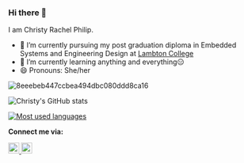 ### Hi there 👋

I am Christy Rachel Philip. 
- 🔭 I’m currently pursuing my post graduation diploma in Embedded Systems and Engineering Design at [Lambton College](https://www.lambtoncollege.ca/toronto/)
- 🌱 I’m currently learning anything and everything😑
- 😄 Pronouns: She/her

![8eeebeb447ccbea494dbc080ddd8ca16](https://user-images.githubusercontent.com/40349694/123352365-20795800-d52d-11eb-94e2-ef1fa9f98c01.png)



  ![Christy's GitHub stats](https://github-readme-stats.vercel.app/api?username=ChristyRachel&theme=highcontrast&show_icons=true&count_private=true)
  
  [![Most used languages](https://github-readme-stats.vercel.app/api/top-langs/?username=ChristyRachel)](https://github.com/ChristyRachel/github-readme-stats)
  
**Connect me via:**

<a href="https://twitter.com/ChristyRachelPh">
  <img align="" alt="Christy Rachel Philip | Twitter" width="22px" src="https://raw.githubusercontent.com/peterthehan/peterthehan/master/assets/twitter.svg" />
</a>
<a href="https://www.linkedin.com/in/christy-rachel-philip-479587160/">
  <img align="t" alt="Christy's LinkedIN" width="22px" src="https://raw.githubusercontent.com/peterthehan/peterthehan/master/assets/linkedin.svg" />



